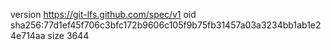 version https://git-lfs.github.com/spec/v1
oid sha256:77d1ef45f706c3bfc172b9606c105f9b75fb31457a03a3234bb1ab1e24e714aa
size 3644
